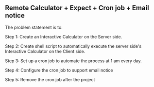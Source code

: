 ## Remote Calculator + Expect + Cron job + Email notice
The problem statement is to:

Step 1: Create an Interactive Calculator on the Server side. 

Step 2: Create shell script to automatically execute the server side's Interactive Calculator on the Client side.

Step 3: Set up a cron job to automate the process at 1 am every day.

Step 4: Configure the cron job to support email notice

Step 5: Remove the cron job after the project

